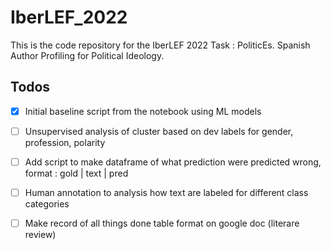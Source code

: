 # IberLEF_2022

This is the code repository for the IberLEF 2022 Task : PoliticEs. Spanish Author Profiling for Political Ideology.


## Todos

- [x] Initial baseline script from the notebook using ML models
- [ ] Unsupervised analysis of cluster based on dev labels for gender, profession, polarity
- [ ] Add script to make dataframe of what prediction were predicted wrong, format : gold | text | pred
- [ ] Human annotation to analysis how text are labeled for different class categories
- [ ] Make record of all things done table format on google doc (literare review)




